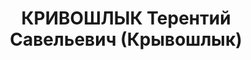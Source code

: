 ---
title: КРИВОШЛЫК Терентий Савельевич (Крывошлык)
description: "Род. в 1892, с. Арзгир, русский, обр.: низшее, бывший член ВКП(б). Проживал:\
  \ с. Арзгир. Директор маслозавода \n  Арестован 02.10.1937. Приговор: ВМН. Расстрелян"
---